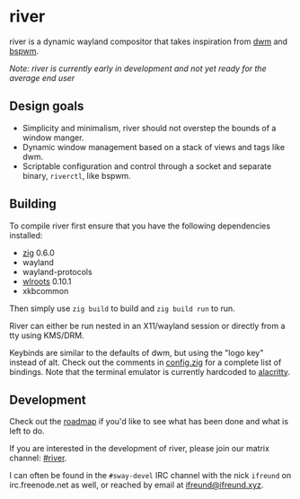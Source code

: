 # river

river is a dynamic wayland compositor that takes inspiration from
[dwm](https://dwm.suckless.org) and
[bspwm](https://github.com/baskerville/bspwm).

*Note: river is currently early in development and not yet ready for
the average end user*

## Design goals

- Simplicity and minimalism, river should not overstep the bounds of a
window manger.
- Dynamic window management based on a stack of views and tags like dwm.
- Scriptable configuration and control through a socket and separate
binary, `riverctl`, like bspwm.

## Building

To compile river first ensure that you have the following dependencies
installed:

- [zig](https://github.com/ziglang/zig) 0.6.0
- wayland
- wayland-protocols
- [wlroots](https://github.com/swaywm/wlroots) 0.10.1
- xkbcommon

Then simply use `zig build` to build and `zig build run` to run.

River can either be run nested in an X11/wayland session or directly
from a tty using KMS/DRM.

Keybinds are similar to the defaults of dwm, but using the "logo key"
instead of alt. Check out the comments in [config.zig](src/config.zig) for
a complete list of bindings. Note that the terminal emulator is currently
hardcoded to [alacritty](https://github.com/alacritty/alacritty).

## Development

Check out the [roadmap](https://github.com/ifreund/river/issues/1)
if you'd like to see what has been done and what is left to do.

If you are interested in the development of river, please join our
matrix channel:
[#river](https://matrix.to/#/!BQgAgeafraCtMiVbSX:matrix.org?via=matrix.org).

I can often be found in the `#sway-devel` IRC channel with the
nick `ifreund` on irc.freenode.net as well, or reached by email at
[ifreund@ifreund.xyz](mailto:ifreund@ifreund.xyz).
